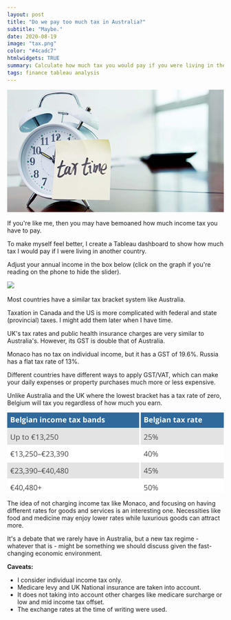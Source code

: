 ```yaml
---
layout: post
title: "Do we pay too much tax in Australia?"
subtitle: "Maybe."
date: 2020-08-19
image: "tax.png"
color: "#4cadc7"
htmlwidgets: TRUE
summary: Calculate how much tax you would pay if you were living in the UK, Belgium or Japan.
tags: finance tableau analysis
---
```


![](/assets/images/tax_time.jpg)

If you're like me, then you may have bemoaned how much income tax you have to pay.

To make myself feel better, I create a Tableau dashboard to show how much tax I would pay if I were living in another country.

Adjust your annual income in the box below (click on the graph if you're reading on the phone to hide the slider).

<div class='tableauPlaceholder' id='viz1597900964307' style='position: relative'><noscript><a href='#'><img alt=' ' src='https:&#47;&#47;public.tableau.com&#47;static&#47;images&#47;Ta&#47;Taxaroundtheworld&#47;Dashboard1&#47;1_rss.png' style='border: none' /></a></noscript><object class='tableauViz'  style='display:none;'><param name='host_url' value='https%3A%2F%2Fpublic.tableau.com%2F' /> <param name='embed_code_version' value='3' /> <param name='site_root' value='' /><param name='name' value='Taxaroundtheworld&#47;Dashboard1' /><param name='tabs' value='no' /><param name='toolbar' value='yes' /><param name='static_image' value='https:&#47;&#47;public.tableau.com&#47;static&#47;images&#47;Ta&#47;Taxaroundtheworld&#47;Dashboard1&#47;1.png' /> <param name='animate_transition' value='yes' /><param name='display_static_image' value='yes' /><param name='display_spinner' value='yes' /><param name='display_overlay' value='yes' /><param name='display_count' value='yes' /><param name='language' value='en' /><param name='filter' value='publish=yes' /></object></div>                

<script type='text/javascript'>                    
var divElement = document.getElementById('viz1597900964307');                    
var vizElement = divElement.getElementsByTagName('object')[0];                    
if ( divElement.offsetWidth > 800 ) { vizElement.style.width='550px';vizElement.style.height='527px';} 
else if ( divElement.offsetWidth > 500 ) 
{ vizElement.style.width='550px';vizElement.style.height='600px';} 
else { vizElement.style.width='100%';vizElement.style.height='880px';}                     
var scriptElement = document.createElement('script');                    
scriptElement.src = 'https://public.tableau.com/javascripts/api/viz_v1.js';                    
vizElement.parentNode.insertBefore(scriptElement, vizElement);                
</script>


Most countries have a similar tax bracket system like Australia. 

Taxation in Canada and the US is more complicated with federal and state (provincial) taxes. I might add them later when I have time.

UK's tax rates and public health insurance charges are very similar to Australia's. However, its GST is double that of Australia.

Monaco has no tax on individual income, but it has a GST of 19.6%. Russia has a flat tax rate of 13%.

Different countries have different ways to apply GST/VAT, which can make your daily expenses or property purchases much more or less expensive.

Unlike Australia and the UK where the lowest bracket has a tax rate of zero, Belgium will tax you regardless of how much you earn.

![belgium_tax](/assets/images/belgium_tax.png)

The idea of not charging income tax like Monaco, and focusing on having different rates for goods and services is an interesting one. Necessities like food and medicine may enjoy lower rates while luxurious goods can attract more.

It's a debate that we rarely have in Australia, but a new tax regime - whatever that is - might be something we should discuss given the fast-changing economic environment. 

**Caveats:** 
- I consider individual income tax only.
- Medicare levy and UK National insurance are taken into account.
- It does not taking into account other charges like medicare surcharge or low and mid income tax offset.
- The exchange rates at the time of writing were used.

